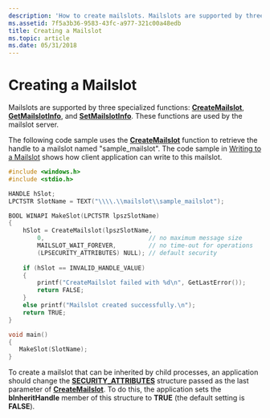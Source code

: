 ```yaml
---
description: 'How to create mailslots. Mailslots are supported by three specialized functions: CreateMailslot, GetMailslotInfo, and SetMailslotInfo. These functions are used by the mailslot server.'
ms.assetid: 7f5a3b36-9583-43fc-a977-321c00a48edb
title: Creating a Mailslot
ms.topic: article
ms.date: 05/31/2018
---
```


# Creating a Mailslot

Mailslots are supported by three specialized functions: [**CreateMailslot**](/windows/desktop/api/Winbase/nf-winbase-createmailslota), [**GetMailslotInfo**](/windows/desktop/api/Winbase/nf-winbase-getmailslotinfo), and [**SetMailslotInfo**](/windows/desktop/api/Winbase/nf-winbase-setmailslotinfo). These functions are used by the mailslot server.

The following code sample uses the [**CreateMailslot**](/windows/desktop/api/Winbase/nf-winbase-createmailslota) function to retrieve the handle to a mailslot named "sample\_mailslot". The code sample in [Writing to a Mailslot](writing-to-a-mailslot.md) shows how client application can write to this mailslot.


```C++
#include <windows.h>
#include <stdio.h>

HANDLE hSlot;
LPCTSTR SlotName = TEXT("\\\\.\\mailslot\\sample_mailslot");

BOOL WINAPI MakeSlot(LPCTSTR lpszSlotName) 
{ 
    hSlot = CreateMailslot(lpszSlotName, 
        0,                             // no maximum message size 
        MAILSLOT_WAIT_FOREVER,         // no time-out for operations 
        (LPSECURITY_ATTRIBUTES) NULL); // default security
 
    if (hSlot == INVALID_HANDLE_VALUE) 
    { 
        printf("CreateMailslot failed with %d\n", GetLastError());
        return FALSE; 
    } 
    else printf("Mailslot created successfully.\n"); 
    return TRUE; 
}

void main()
{ 
   MakeSlot(SlotName);
}
```



To create a mailslot that can be inherited by child processes, an application should change the [**SECURITY\_ATTRIBUTES**](/previous-versions/windows/desktop/legacy/aa379560(v=vs.85)) structure passed as the last parameter of [**CreateMailslot**](/windows/desktop/api/Winbase/nf-winbase-createmailslota). To do this, the application sets the **bInheritHandle** member of this structure to **TRUE** (the default setting is **FALSE**).

 

 
